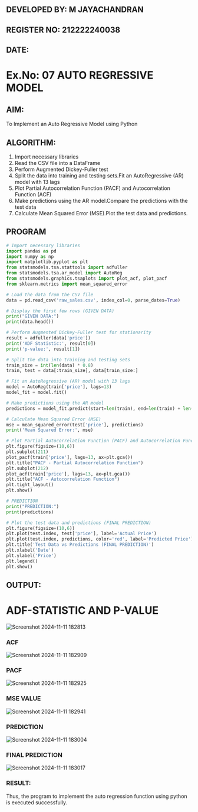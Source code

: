 ## DEVELOPED BY: M JAYACHANDRAN
## REGISTER NO: 212222240038
## DATE:

# Ex.No: 07                                       AUTO REGRESSIVE MODEL

## AIM:
To Implement an Auto Regressive Model using Python
## ALGORITHM:
1. Import necessary libraries
2. Read the CSV file into a DataFrame
3. Perform Augmented Dickey-Fuller test
4. Split the data into training and testing sets.Fit an AutoRegressive (AR) model with 13 lags
5. Plot Partial Autocorrelation Function (PACF) and Autocorrelation Function (ACF)
6. Make predictions using the AR model.Compare the predictions with the test data
7. Calculate Mean Squared Error (MSE).Plot the test data and predictions.
## PROGRAM
```python
# Import necessary libraries
import pandas as pd
import numpy as np
import matplotlib.pyplot as plt
from statsmodels.tsa.stattools import adfuller
from statsmodels.tsa.ar_model import AutoReg
from statsmodels.graphics.tsaplots import plot_acf, plot_pacf
from sklearn.metrics import mean_squared_error

# Load the data from the CSV file
data = pd.read_csv('raw_sales.csv', index_col=0, parse_dates=True)

# Display the first few rows (GIVEN DATA)
print("GIVEN DATA:")
print(data.head())

# Perform Augmented Dickey-Fuller test for stationarity
result = adfuller(data['price'])
print('ADF Statistic:', result[0])
print('p-value:', result[1])

# Split the data into training and testing sets
train_size = int(len(data) * 0.8)
train, test = data[:train_size], data[train_size:]

# Fit an AutoRegressive (AR) model with 13 lags
model = AutoReg(train['price'], lags=13)
model_fit = model.fit()

# Make predictions using the AR model
predictions = model_fit.predict(start=len(train), end=len(train) + len(test) - 1, dynamic=False)

# Calculate Mean Squared Error (MSE)
mse = mean_squared_error(test['price'], predictions)
print('Mean Squared Error:', mse)

# Plot Partial Autocorrelation Function (PACF) and Autocorrelation Function (ACF)
plt.figure(figsize=(10,6))
plt.subplot(211)
plot_pacf(train['price'], lags=13, ax=plt.gca())
plt.title("PACF - Partial Autocorrelation Function")
plt.subplot(212)
plot_acf(train['price'], lags=13, ax=plt.gca())
plt.title("ACF - Autocorrelation Function")
plt.tight_layout()
plt.show()

# PREDICTION
print("PREDICTION:")
print(predictions)

# Plot the test data and predictions (FINAL PREDICTION)
plt.figure(figsize=(10,6))
plt.plot(test.index, test['price'], label='Actual Price')
plt.plot(test.index, predictions, color='red', label='Predicted Price')
plt.title('Test Data vs Predictions (FINAL PREDICTION)')
plt.xlabel('Date')
plt.ylabel('Price')
plt.legend()
plt.show()
```
## OUTPUT:

# ADF-STATISTIC AND P-VALUE
![Screenshot 2024-11-11 182813](https://github.com/user-attachments/assets/c8dc60ff-0c0f-4ff5-bef6-264b0d76c7d3)


### ACF
![Screenshot 2024-11-11 182909](https://github.com/user-attachments/assets/48a95252-fe29-4745-b5dc-b500198ad4d0)

### PACF
![Screenshot 2024-11-11 182925](https://github.com/user-attachments/assets/3f93cfe6-0977-42d6-94cc-7d391e8e5650)


### MSE VALUE
![Screenshot 2024-11-11 182941](https://github.com/user-attachments/assets/759f0325-8215-4ffa-9540-7363642bdf06)


### PREDICTION
![Screenshot 2024-11-11 183004](https://github.com/user-attachments/assets/60a61a4b-4120-4150-afa3-dc3022bfac0c)


### FINAL PREDICTION
![Screenshot 2024-11-11 183017](https://github.com/user-attachments/assets/d0e52042-fa42-44da-b162-6f56dfdc9389)


### RESULT:
Thus, the program to implement the auto regression function using python is executed successfully.
